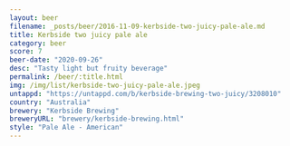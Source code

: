 ```yaml
---
layout: beer
filename: _posts/beer/2016-11-09-kerbside-two-juicy-pale-ale.md
title: Kerbside two juicy pale ale
category: beer
score: 7
beer-date: "2020-09-26"
desc: "Tasty light but fruity beverage"
permalink: /beer/:title.html
img: /img/list/kerbside-two-juicy-pale-ale.jpeg
untappd: "https://untappd.com/b/kerbside-brewing-two-juicy/3208010"
country: "Australia"
brewery: "Kerbside Brewing"
breweryURL: "brewery/kerbside-brewing.html"
style: "Pale Ale - American"
---
```

